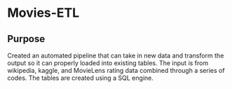 # Movies-ETL

## Purpose
Created an automated pipeline that can take in new data and transform the output so it can properly loaded into existing tables. The input is from wikipedia, kaggle, and MovieLens rating data combined through a series of codes. The tables are created using a SQL engine.
